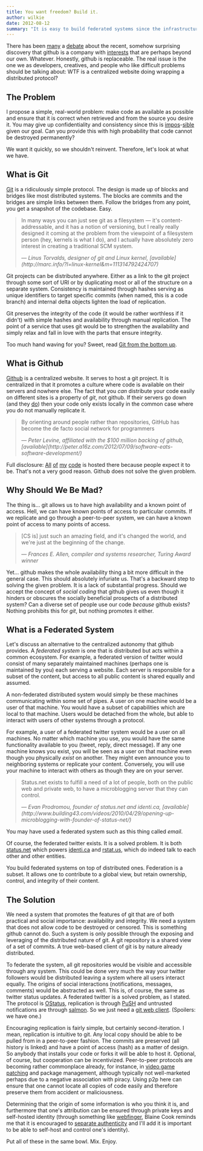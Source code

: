 ```yaml
---
title: You want freedom? Build it.
author: wilkie
date: 2012-08-12
summary: "It is easy to build federated systems since the infrastructure exists. Therefore, if you do not trust a centralized system, then build a new system that the people can control. Github is a good example, but not the only choice."
---
```


There has been [many](http://bytbox.net/blog/2012/08/leaving-github.html) a [debate](http://news.ycombinator.com/item?id=4220353) about the recent, somehow surprising discovery that github is a company with [interests](http://peter.a16z.com/2012/07/09/software-eats-software-development/) that are perhaps beyond our own. Whatever. Honestly, github is replaceable. The real issue is the one we as developers, creatives, and people who like difficult problems should be talking about: WTF is a centralized website doing wrapping a distributed protocol?

## The Problem

I propose a simple, real-world problem: make code as available as possible and ensure that it is correct when retrieved and from the source you desire it. You may give up confidentiality and consistency since this is [impos](http://en.wikipedia.org/wiki/Information_security)-[sible](http://en.wikipedia.org/wiki/CAP_theorem) given our goal. Can you provide this with high probability that code cannot be destroyed permanently?

We want it quickly, so we shouldn't reinvent. Therefore, let's look at what we have.

## What is Git

[Git](http://git-scm.com/) is a ridiculously simple protocol. The design is made up of blocks and bridges like most distributed systems. The blocks are commits and the bridges are simple links between them. Follow the bridges from any point, you get a snapshot of the codebase. Easy.

> In many ways you can just see git as a filesystem — it's content-addressable, and it has a notion of versioning, but I really really designed it coming at the problem from the viewpoint of a filesystem person (hey, kernels is what I do), and I actually have absolutely zero interest in creating a traditional SCM system.
> <div class="citation">&mdash; <cite>Linus Torvalds, designer of git and Linux kernel, [available](http://marc.info/?l=linux-kernel&m=111314792424707)</cite></div>

Git projects can be distributed anywhere. Either as a link to the git project through some sort of URI or by duplicating most or all of the structure on a separate system. Consistency is maintained through hashes serving as unique identifiers to target specific commits (when named, this is a code branch) and internal delta objects lighten the load of replication.

Git preserves the integrity of the code (it would be rather worthless if it didn't) with simple hashes and availability through manual replication. The point of a service that uses git would be to strengthen the availability and simply relax and fall in love with the parts that ensure integrity.

Too much hand waving for you? Sweet, read [Git from the bottom up](http://ftp.newartisans.com/pub/git.from.bottom.up.pdf).

## What is Github

[Github](http://github.com) is a centralized website. It serves to host a git project. It is centralized in that it promotes a culture where code is available on their servers and nowhere else. The fact that you _can_ distribute your code easily on different sites is a property of _git_, not github. If their servers go down (and they [do](https://github.com/blog/744-today-s-outage)) then your code only exists locally in the common case where you do not manually replicate it.

> By orienting around people rather than repositories, GitHub has become the de facto social network for programmers
> <div class="citation">&mdash; <cite>Peter Levine, affiliated with the $100 million backing of github, [available](http://peter.a16z.com/2012/07/09/software-eats-software-development/)</cite></div>

Full disclosure: [All](https://github.com/wilkie) [of](https://github.com/hotsh) [my](https://github.com/xomboverlord) [code](https://github.com/djehuty) is hosted there because people expect it to be. That's not a very good reason. Github does not solve the given problem.

## Why Should We Be Mad?

The thing is... git allows us to have high availability and a known point of access. Hell, we can have known points of access to particular commits. If we replicate and go through a peer-to-peer system, we can have a known point of access to many points of access.

> [CS is] just such an amazing field, and it's changed the world, and we're just at the beginning of the change.
> <div class="citation">&mdash; <cite>Frances E. Allen, compiler and systems researcher, Turing Award winner</cite></div>


Yet... github makes the whole availability thing a bit more difficult in the general case. This should absolutely infuriate us. That's a backward step to solving the given problem. It is a lack of substantial progress. Should we accept the concept of _social coding_ that github gives us even though it hinders or obscures the socially beneficial prospects of a distributed system? Can a diverse set of people use our code _because_ github exists? Nothing prohibits this for _git_, but nothing promotes it either.

## What is a Federated System

Let's discuss an alternative to the centralized autonomy that github provides. A _federated system_ is one that is distributed but acts within a common ecosystem. For example, a federated version of twitter would consist of many separately maintained machines (perhaps one is maintained by you) each serving a website. Each server is responsible for a subset of the content, but access to all public content is shared equally and assumed.

A non-federated distributed system would simply be these machines communicating within some set of pipes. A user on one machine would be a user of that machine. You would have a subset of capabilities which are local to that machine. Users would be detached from the whole, but able to interact with users of other systems through a protocol.

For example, a user of a federated twitter system would be a user on all machines. No matter which machine you use, you would have the same functionality available to you (tweet, reply, direct message). If any one machine knows you exist, you will be seen as a user on that machine even though you physically _exist_ on another. They might even announce you to neighboring systems or replicate your content. Conversely, you will use your machine to interact with others as though they are on your server.

> Status.net exists to fulfill a need of a lot of people, both on the public web and private web, to have a microblogging server that they can control.
> <div class="citation">&mdash; <cite>Evan Prodromou, founder of status.net and identi.ca, [available](http://www.building43.com/videos/2010/04/29/opening-up-microblogging-with-founder-of-status-net/)</cite></div>

You may have used a federated system such as this thing called _email_.

Of course, the federated twitter exists. It is a solved problem. It is both [status.net](http://status.net) which powers [identi.ca](https://identi.ca) and [rstat.us](https://rstat.us), which do indeed talk to each other and other entities.

You build federated systems on top of distributed ones. Federation is a subset. It allows one to contribute to a global view, but retain ownership, control, and integrity of their content.

## The Solution

We need a system that promotes the features of git that are of both practical and social importance: availability and integrity. We need a system that does not allow code to be destroyed or censored. This is something github cannot do. Such a system is only possible through the exposing and leveraging of the distributed nature of git. A git repository is a shared view of a set of commits. A true web-based client of git is by nature already distributed.

To federate the system, all git repositories would be visible and accessible through any system. This could be done very much the way your twitter followers would be distributed leaving a system where all users interact equally. The origins of social interactions (notifications, messages, comments) would be abstracted as well. This is, of course, the same as twitter status updates. A federated twitter is a solved problem, as I stated. The protocol is [OStatus](http://ostatus.org/sites/default/files/ostatus-1.0-draft-2-specification.html), replication is through [PuSH](https://code.google.com/p/pubsubhubbub/) and untrusted notifications are through [salmon](http://salmon-protocol.googlecode.com/svn/trunk/draft-panzer-salmon-00.html). So we just need a [git web client](https://github.com/gitlabhq/gitlabhq/). (Spoilers: we have one.)

Encouraging replication is fairly simple, but certainly second-iteration. I mean, replication is intuitive to git. Any local copy should be able to be pulled from in a peer-to-peer fashion. The commits are preserved (all history is linked) and have a point of access (hash) as a matter of design. So anybody that installs your code or forks it will be able to host it. Optional, of course, but cooperation can be incentivized. Peer-to-peer protocols are becoming rather commonplace already, for instance, in [video game patching](http://en.wikipedia.org/wiki/BitTorrent#Software) and package management, although typically not well-marketed perhaps due to a negative association with piracy. Using p2p here can ensure that one cannot locate all copies of code easily and therefore preserve them from accident or maliciousness.

Determining that the origin of some information is who you think it is, and furthermore that one's attribution can be ensured through private keys and self-hosted identity (through something like [webfinger](http://code.google.com/p/webfinger/), Blaine Cook reminds me that it is encouraged to [separate authenticity](http://blog.romeda.org/2011/03/private-webhooks-private-feeds.html) and I'll add it is important to be able to self-host and control one's identity).

Put all of these in the same bowl. Mix. Enjoy.
